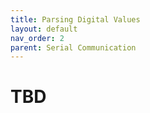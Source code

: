 ```yaml
---
title: Parsing Digital Values
layout: default
nav_order: 2
parent: Serial Communication
---
```



# TBD